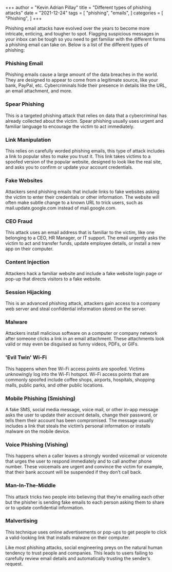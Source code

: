+++
author = "Kevin Adrian Pillay"
title = "Different types of phishing attacks"
date = "2021-12-24"
tags = [
    "phishing",
    "emails",
]
categories = [
    "Phishing",
]
+++

Phishing email attacks have evolved over the years to become more intricate, enticing, and tougher to spot. 
Flagging suspicious messages in your inbox can be tough so you need to get familiar with the different forms a phishing email can take on. Below is a list of the different types of phishing:

### Phishing Email
Phishing emails cause a large amount of the data breaches in the world. They are designed to appear to come from a legitimate source, like your bank, PayPal, etc. Cybercriminals hide their presence in details like the URL, an email attachment, and more.

### Spear Phishing
This is a targeted phishing attack that relies on data that a cybercriminal has already collected about the victim. Spear phishing usually uses urgent and familiar language to encourage the victim to act immediately.

### Link Manipulation
This relies on carefully worded phishing emails, this type of attack includes a link to popular sites to make you trust it. This link takes victims to a spoofed version of the popular website, designed to look like the real site, and asks you to confirm or update your account credentials.

### Fake Websites
Attackers send phishing emails that include links to fake websites asking the victim to enter their credentials or other information. The website will often make subtle change to a known URL to trick users, such as mail.update.google.com instead of mail.google.com.

### CEO Fraud
This attack uses an email address that is familiar to the victim, like one belonging to a CEO, HR Manager, or IT support. The email urgently asks the victim to act and transfer funds, update employee details, or install a new app on their computer.

### Content Injection
Attackers hack a familiar website and include a fake website login page or pop-up that directs visitors to a fake website.

### Session Hijacking
This is an advanced phishing attack, attackers gain access to a company web server and steal confidential information stored on the server.

### Malware
Attackers install malicious software on a computer or company network after someone clicks a link in an email attachment. These attachments look valid or may even be disguised as funny videos, PDFs, or GIFs.

### 'Evil Twin' Wi-Fi
This happens when free Wi-Fi access points are spoofed. Victims unknowingly log into the Wi-Fi hotspot. Wi-Fi access points that are commonly spoofed include coffee shops, airports, hospitals, shopping malls, public parks, and other public locations.

### Mobile Phishing (Smishing)
A fake SMS, social media message, voice mail, or other in-app message asks the user to update their account details, change their password, or tells them their account has been compromised. The message usually includes a link that steals the victim’s personal information or installs malware on the mobile device.

### Voice Phishing (Vishing)
This happens when a caller leaves a strongly worded voicemail or voicenote that urges the user to respond immediately and to call another phone number. These voicemails are urgent and convince the victim for example, that their bank account will be suspended if they don’t call back.

### Man-In-The-Middle
This attack tricks two people into believing that they’re emailing each other but the phisher is sending fake emails to each person asking them to share or to update confidential information.

### Malvertising
This technique uses online advertisements or pop-ups to get people to click a valid-looking link that installs malware on their computer.

Like most phishing attacks, social engineering preys on the natural human tendency to trust people and companies. This leads to users failing to carefully review email details and automatically trusting the sender’s request. 
